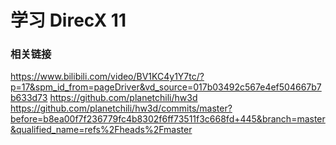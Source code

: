 
# 学习 DirecX 11

### 相关链接

https://www.bilibili.com/video/BV1KC4y1Y7tc/?p=17&spm_id_from=pageDriver&vd_source=017b03492c567e4ef504667b7b633d73
https://github.com/planetchili/hw3d
https://github.com/planetchili/hw3d/commits/master?before=b8ea00f7f236779fc4b8302f6ff73511f3c668fd+445&branch=master&qualified_name=refs%2Fheads%2Fmaster